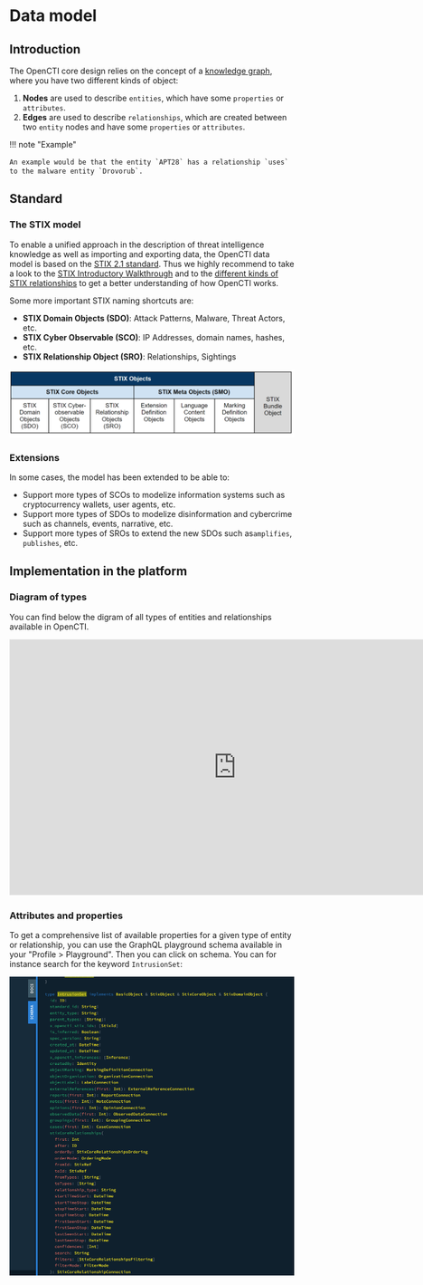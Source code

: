 # Data model

## Introduction

The OpenCTI core design relies on the concept of a [knowledge graph](https://en.wikipedia.org/wiki/Knowledge_graph), where you have two different kinds of object:

1. **Nodes** are used to describe `entities`, which have some `properties` or `attributes`.
2. **Edges** are used to describe `relationships`, which are created between two `entity` nodes and have some `properties` or `attributes`.

!!! note "Example"
    
    An example would be that the entity `APT28` has a relationship `uses` to the malware entity `Drovorub`.

## Standard

<a id="stix-model-section"></a>
### The STIX model

To enable a unified approach in the description of threat intelligence knowledge as well as importing and exporting data, the OpenCTI data model is based on the [STIX 2.1 standard](https://docs.oasis-open.org/cti/stix/v2.1/stix-v2.1.html). Thus we highly recommend to take a look to the [STIX Introductory Walkthrough](https://oasis-open.github.io/cti-documentation/stix/walkthrough) and to the [different kinds of STIX relationships](https://oasis-open.github.io/cti-documentation/examples/visualized-sdo-relationships) to get a better understanding of how OpenCTI works.

Some more important STIX naming shortcuts are:

- **STIX Domain Objects (SDO)**: Attack Patterns, Malware, Threat Actors, etc.
- **STIX Cyber Observable (SCO)**: IP Addresses, domain names, hashes, etc.
- **STIX Relationship Object (SRO)**: Relationships, Sightings

![STIX meta model](assets/stix.png)

### Extensions

In some cases, the model has been extended to be able to:

* Support more types of SCOs to modelize information systems such as cryptocurrency wallets, user agents, etc.
* Support more types of SDOs to modelize disinformation and cybercrime such as channels, events, narrative, etc.
* Support more types of SROs to extend the new SDOs such as`amplifies`, `publishes`, etc.

## Implementation in the platform

### Diagram of types

You can find below the digram of all types of entities and relationships available in OpenCTI.

<iframe style="border: 1px solid rgba(0, 0, 0, 0.1);" width="800" height="450" src="https://www.figma.com/embed?embed_host=share&url=https%3A%2F%2Fwww.figma.com%2Ffile%2FSrp4IQ9xAnzaS043epUZuJ%2FOpenCTI---Models%3Ftype%3Dwhiteboard%26node-id%3D0%253A1%26t%3DDeOZVWsFdJ13c05f-1" allowfullscreen></iframe>

### Attributes and properties

To get a comprehensive list of available properties for a given type of entity or relationship, you can use the GraphQL playground schema available in your "Profile > Playground". Then you can click on schema. You can for instance search for the keyword `IntrusionSet`:

![STIX meta model](assets/schema.png)


